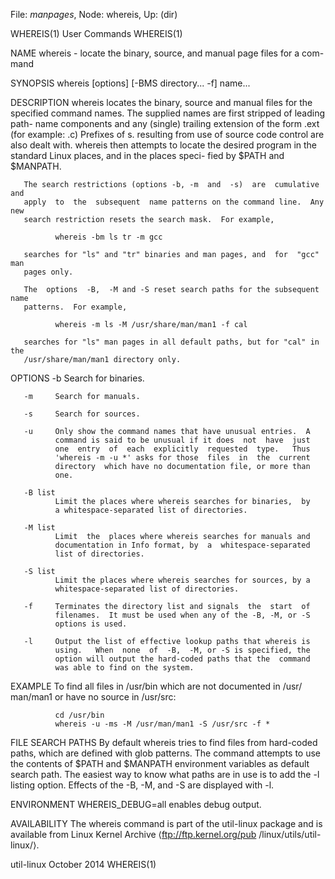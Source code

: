 File: *manpages*,  Node: whereis,  Up: (dir)

WHEREIS(1)                       User Commands                      WHEREIS(1)



NAME
       whereis  -  locate the binary, source, and manual page files for a com-
       mand

SYNOPSIS
       whereis [options] [-BMS directory... -f] name...

DESCRIPTION
       whereis locates the binary, source and manual files for  the  specified
       command  names.  The supplied names are first stripped of leading path-
       name components and any (single) trailing extension of  the  form  .ext
       (for  example:  .c)  Prefixes  of s.  resulting from use of source code
       control are also dealt with.   whereis  then  attempts  to  locate  the
       desired  program in the standard Linux places, and in the places speci-
       fied by $PATH and $MANPATH.

       The search restrictions (options -b, -m  and  -s)  are  cumulative  and
       apply  to  the  subsequent  name patterns on the command line.  Any new
       search restriction resets the search mask.  For example,

              whereis -bm ls tr -m gcc

       searches for "ls" and "tr" binaries and man pages, and  for  "gcc"  man
       pages only.

       The  options  -B,  -M and -S reset search paths for the subsequent name
       patterns.  For example,

              whereis -m ls -M /usr/share/man/man1 -f cal

       searches for "ls" man pages in all default paths, but for "cal" in  the
       /usr/share/man/man1 directory only.


OPTIONS
       -b     Search for binaries.

       -m     Search for manuals.

       -s     Search for sources.

       -u     Only show the command names that have unusual entries.  A
              command is said to be unusual if it does  not  have  just
              one  entry  of  each  explicitly  requested  type.   Thus
              'whereis -m -u *' asks for those  files  in  the  current
              directory  which have no documentation file, or more than
              one.

       -B list
              Limit the places where whereis searches for binaries,  by
              a whitespace-separated list of directories.

       -M list
              Limit  the  places where whereis searches for manuals and
              documentation in Info format, by  a  whitespace-separated
              list of directories.

       -S list
              Limit the places where whereis searches for sources, by a
              whitespace-separated list of directories.

       -f     Terminates the directory list and signals  the  start  of
              filenames.  It must be used when any of the -B, -M, or -S
              options is used.

       -l     Output the list of effective lookup paths that whereis is
              using.   When  none  of  -B,  -M, or -S is specified, the
              option will output the hard-coded paths that the  command
              was able to find on the system.

EXAMPLE
       To  find all files in /usr/bin which are not documented in /usr/
       man/man1 or have no source in /usr/src:

              cd /usr/bin
              whereis -u -ms -M /usr/man/man1 -S /usr/src -f *

FILE SEARCH PATHS
       By default whereis tries to find files  from  hard-coded  paths,
       which  are  defined with glob patterns.  The command attempts to
       use the contents of $PATH and $MANPATH environment variables  as
       default  search path.  The easiest way to know what paths are in
       use is to add the -l listing option.  Effects of the -B, -M, and
       -S are displayed with -l.

ENVIRONMENT
       WHEREIS_DEBUG=all
              enables debug output.

AVAILABILITY
       The  whereis  command  is  part of the util-linux package and is
       available from Linux  Kernel  Archive  ⟨ftp://ftp.kernel.org/pub
       /linux/utils/util-linux/⟩.



util-linux                       October 2014                       WHEREIS(1)
